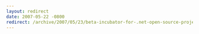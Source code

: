 ```yaml
---
layout: redirect
date: 2007-05-22 -0800
redirect: /archive/2007/05/23/beta-incubator-for-.net-open-source-projects.aspx/
---
```


